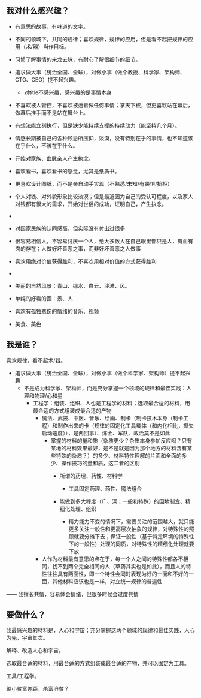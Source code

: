 ## 我对什么感兴趣？

- 有意思的故事、有味道的文字。
- 不同的领域下，共同的规律；喜欢规律，规律的应用，但是看不起把规律的应用（术/器）当作目标。
- 习惯了解事情的来龙去脉，有耐心了解很细节的细节。
- 追求做大事（统治全国、全球），对做小事（做个教授、科学家、架构师、CTO、CEO）提不起兴趣。
  - 对title不感兴趣，感兴趣的是事情本身

- 不喜欢被人管控，不喜欢被逼着做任何事情；掌天下权，但更喜欢站在幕后，做幕后推手而不是站在舞台上。
- 有想法能立刻执行，但是缺少能持续支撑的持续动力（能坚持几个月）。
- 情感长期被自己的各种顾忌所压抑，淡漠，没有特别在乎的事情，也不知道该在乎什么，不该在乎什么。
- 开始对家族、血脉亲人产生执念。
- 喜欢看书，喜欢看书的感觉，尤其是纸质书。
- 更喜欢设计图纸，而不是亲自动手实现（不熟悉/未知/有畏惧/抗拒）
- 个人对钱、对外貌形象比较淡漠；但是最近因为自己的受认可程度，以及家人对钱都有很大的需求，开始对世俗的成功，证明自己，产生执念。
- 
- 对国家民族的认同感高，但实际没有付出过很多
- 很容易相信人，不容易讨厌一个人，绝大多数人在自己眼里都只是人，有血有肉的存在；人做好坏善恶之事，而非好坏善恶之人做事
- 喜欢用绝对价值获得胜利，不喜欢用相对价值的方式获得胜利
- 
- 美丽的自然风景：青山、绿水、白云、沙滩、风。
- 单纯的好看的画：景、人
- 喜欢有孤独悲伤的情绪的音乐、视频
- 美食、美色



## 我是谁？

喜欢规律，看不起术/器。

- 追求做大事（统治全国、全球），对做小事（做个科学家、架构师）提不起兴趣
  - 不是成为科学家、架构师，而是充分掌握一个领域的规律和最佳实践：人理和物理/心和星
    - 工程学：组装、组织、人也是工程学的材料；选取最合适的材料，用最合适的方式组装成最合适的产物
      - 魔法、武技、中医、音乐、绘画、制卡（制卡技术本身（制卡工程）和制作出来的卡（规律的固定化工具载体（和内化相比，损失启动速度）），是两回事）、炼金、军队、政治莫不是如此
        - 掌握的材料的量和质（杂质更少？杂质本身参加反应吗？只有某地的材料效果最好，是不是就是因为那个地方的材料含有某些特殊的杂质？）的多少、材料特性理解的片面和全面的多少、操作技巧的量和质，这二者的区别
          - 所谓的药理、药性、材料学
            - 工具固定药理、药性、魔法组合

          - 能做到多大程度（广、深；一般和特殊）的因地制宜、精细化处理、组织
            - 精力能力不变的情况下，需要关注的范围越大，就只能更多关注一般性和更高层次抽象的规律，对特殊性的照顾就要分摊下去；保证一般性（基于特定环境的特殊性下的一般性）处理的同质，对特殊性的精细化处理就要下放
      - 人作为材料最有意思的点在于，每一个人之间的特殊性都各不相同，找不到两个完全相同的人（草药其实也是如此），而且人的特性往往具有两面性，即一个特性会同时表现为好的一面和不好的一面，其他材料应该也是一样，对立统一规律的普遍性

——
我擅长共情，容易体会情绪，但很多时候会过度共情

## 要做什么？

我最感兴趣的材料是，人心和宇宙；充分掌握这两个领域的规律和最佳实践，人心为先，宇宙其次。

解释、改造人心和宇宙。

选取最合适的材料，用最合适的方式组装成最合适的产物，并可以固定为工具。

工具/工程学。

缩小贫富差距，杀富济贫？